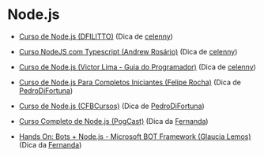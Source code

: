 # Node.js

- [Curso de Node.js (DFILITTO)](https://www.youtube.com/playlist?list=PLfvOpw8k80WrD3avsqr5LVzjq0Zoo5yQW) (Dica de [celenny](https://github.com/celenny))

- [Curso NodeJS com Typescript (Andrew Rosário)](https://www.youtube.com/playlist?list=PLn3kOoc0oI2cQDdUEQxj75sxgRH53DmSc) (Dica de [celenny](https://github.com/celenny))

- [Curso de Node.js (Victor Lima - Guia do Programador)](https://www.youtube.com/playlist?list=PLJ_KhUnlXUPtbtLwaxxUxHqvcNQndmI4B) (Dica de [celenny](https://github.com/celenny))

- [Curso de Node.js Para Completos Iniciantes (Felipe Rocha)](https://www.youtube.com/watch?v=IOfDoyP1Aq0) (Dica de [PedroDiFortuna](https://github.com/PedroDiFortuna))

- [Curso de Node.js (CFBCursos)](https://www.youtube.com/watch?v=XN705pQeoyU&list=PLx4x_zx8csUjFC41ev2qX5dnr-0ThpoXE) (Dica de [PedroDiFortuna](https://github.com/PedroDiFortuna))

- [Curso Completo de Node.js (PogCast)](https://www.youtube.com/playlist?list=PL4iwH9RF8xHnAcChFYesyKBwsGQdLqq0E) (Dica da [Fernanda](https://github.com/Fernanda-Dantas))

- [Hands On: Bots + Node.js - Microsoft BOT Framework (Glaucia Lemos)](https://www.youtube.com/playlist?list=PLb2HQ45KP0Ws3dVMoxliVX5ici53RmiNV) (Dica da [Fernanda](https://github.com/Fernanda-Dantas))
